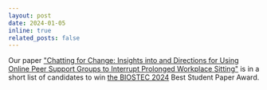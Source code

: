 ```yaml
---
layout: post
date: 2024-01-05
inline: true
related_posts: false
---
```


Our paper <a href="https://www.scitepress.org/Link.aspx?doi=10.5220/0012423400003657">"Chatting for Change: Insights into and Directions for Using Online Peer Support Groups to Interrupt Prolonged Workplace Sitting"</a> is in a short list of candidates to win <a href="https://biostec.scitevents.org">the BIOSTEC 2024</a> Best Student Paper Award. 
